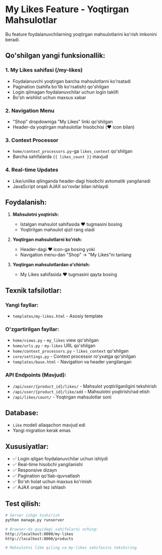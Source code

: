 # My Likes Feature - Yoqtirgan Mahsulotlar

Bu feature foydalanuvchilarning yoqtirgan mahsulotlarini ko'rish imkonini beradi.

## Qo'shilgan yangi funksionallik:

### 1. My Likes sahifasi (/my-likes)
- Foydalanuvchi yoqtirgan barcha mahsulotlarni ko'rsatadi
- Pagination (sahifa bo'lib ko'rsatish) qo'shilgan
- Login qilmagan foydalanuvchilar uchun login taklifi
- Bo'sh wishlist uchun maxsus xabar

### 2. Navigation Menu
- "Shop" dropdowniga "My Likes" linki qo'shilgan
- Header-da yoqtirgan mahsulotlar hisobchisi (❤️ icon bilan)

### 3. Context Processor
- `home/context_processors.py`-ga `likes_context` qo'shilgan
- Barcha sahifalarda `{{ likes_count }}` mavjud

### 4. Real-time Updates
- Like/unlike qilinganda header-dagi hisobchi avtomatik yangilanadi
- JavaScript orqali AJAX so'rovlar bilan ishlaydi

## Foydalanish:

1. **Mahsulotni yoqtirish:**
   - Istalgan mahsulot sahifasida ❤️ tugmasini bosing
   - Yoqtirilgan mahsulot qizil rang oladi

2. **Yoqtirgan mahsulotlarni ko'rish:**
   - Header-dagi ❤️ icon-ga bosing yoki
   - Navigation menu-dan "Shop" → "My Likes"ni tanlang

3. **Yoqtirgan mahsulotlardan o'chirish:**
   - My Likes sahifasida ❤️ tugmasini qayta bosing

## Texnik tafsilotlar:

### Yangi fayllar:
- `templates/my-likes.html` - Asosiy template

### O'zgartirilgan fayllar:
- `home/views.py` - `my_likes` view qo'shilgan
- `home/urls.py` - `my-likes` URL qo'shilgan  
- `home/context_processors.py` - `likes_context` qo'shilgan
- `core/settings.py` - Context processor ro'yxatga qo'shilgan
- `templates/base.html` - Navigation va header yangilangan

### API Endpoints (Mavjud):
- `/api/user/{product_id}/likes/` - Mahsulot yoqtirilganligini tekshirish
- `/api/user/{product_id}/like/add` - Mahsulotni yoqtirish/rad etish  
- `/api/likes/count/` - Yoqtirgan mahsulotlar soni

## Database:
- `Like` modeli allaqachon mavjud edi
- Yangi migration kerak emas

## Xususiyatlar:
- ✅ Login qilgan foydalanuvchilar uchun ishlydi
- ✅ Real-time hisobchi yangilanishi
- ✅ Responsive dizayn
- ✅ Pagination qo'llab-quvvatlash
- ✅ Bo'sh holat uchun maxsus ko'rinish
- ✅ AJAX orqali tez ishlash

## Test qilish:
```bash
# Server ishga tushirish
python manage.py runserver

# Browser-da quyidagi sahifalarni oching:
http://localhost:8000/my-likes
http://localhost:8000/products

# Mahsulotni like qiling va my-likes sahifasini tekshiring
```